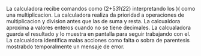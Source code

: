 La calculadora recibe comandos como (2+5*3)(2*2)  interpretando los )( como una multiplicacion.
La calculadora realiza da prioridad a operaciones de multiplicacion y division antes que las de suma y resta.
La calcualdora aproxima a valores enteros cuando no se tiene decimales.
La calcualadora guarda el resultado y lo muestra en pantalla para seguir trabajando con el.
La calcualdora identifica malas acciones como falta o sobra de parentesis mostrabdo temporalmente un mensaje de error.

